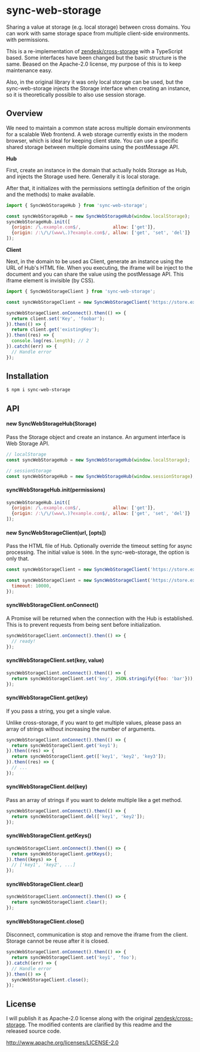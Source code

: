 # sync-web-storage

Sharing a value at storage (e.g. local storage) between cross domains. You can work with same storage space from multiple client-side environments. with permissions.

This is a re-implementation of [zendesk/cross-storage](https://github.com/zendesk/cross-storage) with a TypeScript based.
Some interfaces have been changed but the basic structure is the same.
Beased on the Apache-2.0 license, my purpose of this is to keep maintenance easy.

Also, in the original library it was only local storage can be used, but the sync-web-storage injects the Storage interface when creating an instance, so it is theoretically possible to also use session storage.

## Overview

We need to maintain a common state across multiple domain environments for a scalable Web frontend.
A web storage currently exists in the modern browser, which is ideal for keeping client state.
You can use a specific shared storage between multiple domains using the postMessage API.

**Hub**

First, create an instance in the domain that actually holds Storage as Hub, and injects the Storage used here. Generally it is local storage.

After that, it initializes with the permissions setting(a definition of the origin and the methods) to make available.

```js
import { SyncWebStorageHub } from 'sync-web-storage';

const syncWebStorageHub = new SyncWebStorageHub(window.localStorage);
syncWebStorageHub.init([
  {origin: /\.example.com$/,            allow: ['get']},
  {origin: /:\/\/(www\.)?example.com$/, allow: ['get', 'set', 'del']}
]);
```

**Client**

Next, in the domain to be used as Client, generate an instance using the URL of Hub's HTML file.
When you executing, the iframe will be inject to the document and you can share the value using the postMessage API. This iframe element is invisible (by CSS).

```js
import { SyncWebStorageClient } from 'sync-web-storage';

const syncWebStorageClient = new SyncWebStorageClient('https://store.example.com/hub.html');

syncWebStorageClient.onConnect().then(() => {
  return client.set('Key', 'foobar');
}).then(() => {
  return client.get('existingKey');
}).then((res) => {
  console.log(res.length); // 2
}).catch((err) => {
  // Handle error
});
```
## Installation

```bash
$ npm i sync-web-storage
```

## API

#### new SyncWebStorageHub(Storage)

Pass the Storage object and create an instance. An argument interface is Web Storage API.

```js
// localStorage
const syncWebStorageHub = new SyncWebStorageHub(window.localStorage);

// sessionStorage
const syncWebStorageHub = new SyncWebStorageHub(window.sessionStorage);
```

#### syncWebStorageHub.init(permissions)

```js
syncWebStorageHub.init([
  {origin: /\.example.com$/,            allow: ['get']},
  {origin: /:\/\/(www\.)?example.com$/, allow: ['get', 'set', 'del']}
]);
```

#### new SyncWebStorageClient(url, [opts])

Pass the HTML file of Hub. Optionally override the timeout setting for async processing. The initial value is `5000`. In the sync-web-storage, the option is only that.

```js
const syncWebStorageClient = new SyncWebStorageClient('https://store.example.com/hub.html');

const syncWebStorageClient = new SyncWebStorageClient('https://store.example.com/hub.html', {
  timeout: 10000,
});
```

#### syncWebStorageClient.onConnect()

A Promise will be returned when the connection with the Hub is established. This is to prevent requests from being sent before initialization.

```js
syncWebStorageClient.onConnect().then(() => {
  // ready!
});
```

#### syncWebStorageClient.set(key, value)

```js
syncWebStorageClient.onConnect().then(() => {
  return syncWebStorageClient.set('key', JSON.stringify({foo: 'bar'}));
});
```

#### syncWebStorageClient.get(key)

If you pass a string, you get a single value.

Unlike cross-storage, if you want to get multiple values, please pass an array of strings without increasing the number of arguments.

```js
syncWebStorageClient.onConnect().then(() => {
  return syncWebStorageClient.get('key1');
}).then((res) => {
  return syncWebStorageClient.get(['key1', 'key2', 'key3']);
}).then((res) => {
  // ...
});
```

#### syncWebStorageClient.del(key)

Pass an array of strings if you want to delete multiple like a get method.

```js
syncWebStorageClient.onConnect().then(() => {
  return syncWebStorageClient.del(['key1', 'key2']);
});
```

#### syncWebStorageClient.getKeys()

```js
syncWebStorageClient.onConnect().then(() => {
  return syncWebStorageClient.getKeys();
}).then((keys) => {
  // ['key1', 'key2', ...]
});
```

#### syncWebStorageClient.clear()

```js
syncWebStorageClient.onConnect().then(() => {
  return syncWebStorageClient.clear();
});
```

#### syncWebStorageClient.close()

Disconnect, communication is stop and remove the iframe from the client. Storage cannot be reuse after it is closed.

```js
syncWebStorageClient.onConnect().then(() => {
  return syncWebStorageClient.set('key1', 'foo');
}).catch((err) => {
  // Handle error
}).then(() => {
  syncWebStorageClient.close();
});
```

## License

I will publish it as Apache-2.0 license along with the original [zendesk/cross-storage](https://github.com/zendesk/cross-storage).
The modified contents are clarified by this readme and the released source code.

http://www.apache.org/licenses/LICENSE-2.0
